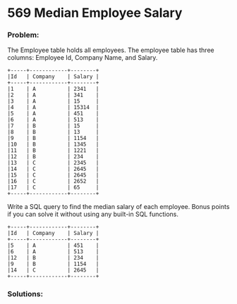# 569 Median Employee Salary

### Problem:
The Employee table holds all employees. The employee table has three columns: Employee Id, Company Name, and Salary.
```
+-----+------------+--------+
|Id   | Company    | Salary |
+-----+------------+--------+
|1    | A          | 2341   |
|2    | A          | 341    |
|3    | A          | 15     |
|4    | A          | 15314  |
|5    | A          | 451    |
|6    | A          | 513    |
|7    | B          | 15     |
|8    | B          | 13     |
|9    | B          | 1154   |
|10   | B          | 1345   |
|11   | B          | 1221   |
|12   | B          | 234    |
|13   | C          | 2345   |
|14   | C          | 2645   |
|15   | C          | 2645   |
|16   | C          | 2652   |
|17   | C          | 65     |
+-----+------------+--------+
```

Write a SQL query to find the median salary of each employee. Bonus points if you can solve it without using any built-in SQL functions.

```
+-----+------------+--------+
|Id   | Company    | Salary |
+-----+------------+--------+
|5    | A          | 451    |
|6    | A          | 513    |
|12   | B          | 234    |
|9    | B          | 1154   |
|14   | C          | 2645   |
+-----+------------+--------+
```

### Solutions:

```java

```